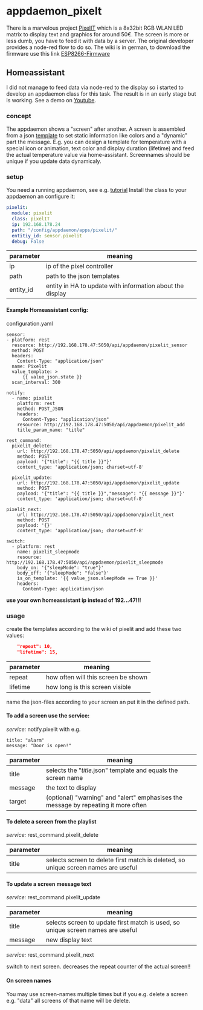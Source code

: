 # appdaemon_pixelt
There is a marvelous project [PixelIT](https://www.bastelbunker.de/pixel-it/) which is a 8x32bit RGB WLAN LED matrix to display text and graphics for around 50€. The screen is more or less dumb, you have to feed it with data by a server.
The original developer provides a node-red flow to do so.
The wiki is in german, to download the firmware use this link [ESP8266-Firmware](https://www.bastelbunker.de/wp-content/uploads/PixelIt.zip)

## Homeassistant
I did not manage to feed data via node-red to the display so i started to develop an appdaemon class for this task. The result is in an early stage but is working. See a demo on [Youtube](https://youtu.be/CrZR8chQrP4).

### concept

The appdaemon shows a "screen" after another. A screen is assembled from a json [template](https://wiki.dietru.de/books/pixel-it/page/apiscreen) to set static information like colors and a "dynamic" part the message. E.g. you can design a template for temperature with a special icon or animation, text color and display duration (lifetime) and feed the actual temperature value via home-assistant. Screennames should be unique if you update data dynamicaly.

### setup
You need a running appdaemon, see e.g. [tutorial](https://webworxshop.com/getting-started-with-appdaemon-for-home-assistant/)
Install the class to  your appdaemon an configure it:

```yaml
pixelit:
  module: pixelit
  class: pixelIT
  ip: 192.168.178.24
  path: "/config/appdaemon/apps/pixelit/"
  entitiy_id: sensor.pixelit
  debug: False
```
parameter | meaning
----------|----------
ip|ip of the pixel controller
path|path to the json templates
entity_id| entity in HA to update with information about the display

#### Example Homeassistant config:
configuration.yaml
```
sensor:
- platform: rest
  resource: http://192.168.178.47:5050/api/appdaemon/pixelit_sensor
  method: POST
  headers:
    Content-Type: "application/json"
  name: Pixelit
  value_template: > 
      {{ value_json.state }}
  scan_interval: 300

notify:
  - name: pixelit
    platform: rest
    method: POST_JSON
    headers:
      Content-Type: "application/json"
    resource: http://192.168.178.47:5050/api/appdaemon/pixelit_add
    title_param_name: "title"

rest_command:
  pixelit_delete:
    url: http://192.168.178.47:5050/api/appdaemon/pixelit_delete
    method: POST
    payload: '{"title": "{{ title }}"}'
    content_type: 'application/json; charset=utf-8'

  pixelit_update:
    url: http://192.168.178.47:5050/api/appdaemon/pixelit_update
    method: POST
    payload: '{"title": "{{ title }}","message": "{{ message }}"}'
    content_type: 'application/json; charset=utf-8'

pixelit_next:
    url: http://192.168.178.47:5050/api/appdaemon/pixelit_next
    method: POST
    payload: '{}'
    content_type: 'application/json; charset=utf-8'

switch:
  - platform: rest
    name: pixelit_sleepmode
    resource: http://192.168.178.47:5050/api/appdaemon/pixelit_sleepmode
    body_on: '{"sleepMode": "true"}'
    body_off: '{"sleepMode": "false"}'
    is_on_template: '{{ value_json.sleepMode == True }}'
    headers:
      Content-Type: application/json
```
**use your own homeassistant ip instead of 192...47!!!**

### usage

create the templates according to the wiki of pixelit and add these two values:
```json
    "repeat": 10,
    "lifetime": 15,
 ```
parameter | meaning
----------|----------
repeat|how often will this screen be shown
lifetime|how long is this screen visible
 
name the json-files according to your screen an put it in the defined path.

#### To add a screen use the service:

*service:* notify.pixelit
with e.g.
```
title: "alarm"
message: "Door is open!"
```
parameter | meaning
----------|----------
title|selects the "*title*.json" template and equals the screen name
message|the text to display
target| (optional) "warning" and "alert" emphasises the message by repeating it more often

#### To delete a screen from the playlist

*service:* rest_command.pixelit_delete

parameter | meaning
----------|----------
title|selects screen to delete first match is deleted, so unique screen names are useful

#### To update a screen message text

*service:* rest_command.pixelit_update

parameter | meaning
----------|----------
title|selects screen to update first match is used, so unique screen names are useful
message| new display text


*service:* rest_command.pixelit_next

switch to next screen. decreases the repeat counter of the actual screen!!

#### On screen names

You may use screen-names multiple times but if you e.g. delete a screen e.g. "data" all screens of that name will be delete.



